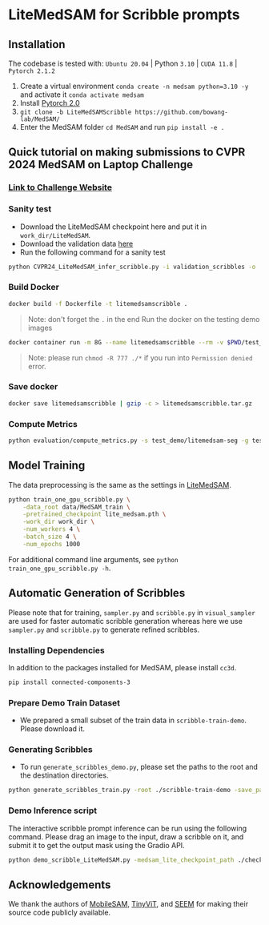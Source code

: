 # LiteMedSAM for Scribble prompts


## Installation

The codebase is tested with: `Ubuntu 20.04` | Python `3.10` | `CUDA 11.8` | `Pytorch 2.1.2`

1. Create a virtual environment `conda create -n medsam python=3.10 -y` and activate it `conda activate medsam`
2. Install [Pytorch 2.0](https://pytorch.org/get-started/locally/)
3. `git clone -b LiteMedSAMScribble https://github.com/bowang-lab/MedSAM/`
4. Enter the MedSAM folder `cd MedSAM` and run `pip install -e .`

## Quick tutorial on making submissions to CVPR 2024 MedSAM on Laptop Challenge 
### [Link to Challenge Website](https://www.codabench.org/competitions/2566/)

### Sanity test
- Download the LiteMedSAM checkpoint here and put it in `work_dir/LiteMedSAM`.
- Download the validation data [here](https://drive.google.com/drive/folders/1QOpXVpx-E05mviafi_wMMkkLs6VAMkCR)
- Run the following command for a sanity test

```bash
python CVPR24_LiteMedSAM_infer_scribble.py -i validation_scribbles -o ./segs
```

### Build Docker
```bash
docker build -f Dockerfile -t litemedsamscribble .
```
> Note: don't forget the `.` in the end
Run the docker on the testing demo images
```bash
docker container run -m 8G --name litemedsamscribble --rm -v $PWD/test_demo/imgs/:/workspace/inputs/ -v $PWD/test_demo/litemedsam-seg/:/workspace/outputs/ litemedsamscribble:latest /bin/bash -c "sh predict.sh"
```
> Note: please run `chmod -R 777 ./*` if you run into `Permission denied` error.

### Save docker 

```bash
docker save litemedsamscribble | gzip -c > litemedsamscribble.tar.gz
```

### Compute Metrics

```bash
python evaluation/compute_metrics.py -s test_demo/litemedsam-seg -g test_demo/gts -csv_dir ./metrics.csv
```

## Model Training

The data preprocessing is the same as the settings in [LiteMedSAM](https://github.com/bowang-lab/MedSAM/tree/LiteMedSAM#data-preprocessing). 


```bash
python train_one_gpu_scribble.py \
    -data_root data/MedSAM_train \
    -pretrained_checkpoint lite_medsam.pth \
    -work_dir work_dir \
    -num_workers 4 \
    -batch_size 4 \
    -num_epochs 1000
```

For additional command line arguments, see `python train_one_gpu_scribble.py -h`.

## Automatic Generation of Scribbles

Please note that for training, `sampler.py` and `scribble.py` in `visual_sampler` are used for faster automatic scribble generation whereas here we use `sampler.py` and `scribble.py` to generate refined scribbles.

### Installing Dependencies

In addition to the packages installed for MedSAM, please install `cc3d`.

```bash
pip install connected-components-3
```

### Prepare Demo Train Dataset
- We prepared a small subset of the train data in `scribble-train-demo`. Please download it.

### Generating Scribbles

- To run `generate_scribbles_demo.py`, please set the paths to the root and the destination directories.

```bash
python generate_scribbles_train.py -root ./scribble-train-demo -save_path ./train_scribbles
```

### Demo Inference script 
The interactive scribble prompt inference can be run using the following command. Please drag an image to the input, draw a scribble on it, and submit it to get the output mask using the Gradio API.

```bash
python demo_scribble_LiteMedSAM.py -medsam_lite_checkpoint_path ./checkpoints/medsam_lite_scribble.pth
```

## Acknowledgements
We thank the authors of [MobileSAM](https://github.com/ChaoningZhang/MobileSAM), [TinyViT](https://github.com/microsoft/Cream/tree/main/TinyViT), and [SEEM](https://github.com/UX-Decoder/Segment-Everything-Everywhere-All-At-Once) for making their source code publicly available.

